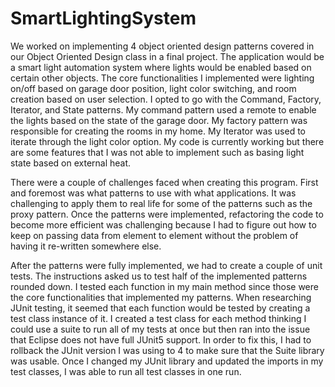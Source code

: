 # SmartLightingSystem
We worked on implementing 4 object oriented design patterns covered in our Object Oriented Design class in a final project. The application would be a smart light automation system where lights would be enabled based on certain other objects. The core functionalities I implemented were lighting on/off based on garage door position, light color switching, and room creation based on user selection. I opted to go with the Command, Factory, Iterator, and State patterns. My command pattern used a remote to enable the lights based on the state of the garage door. My factory pattern was responsible for creating the rooms in my home. My Iterator was used to iterate through the light color option. My code is currently working but there are some features that I was not able to implement such as basing light state based on external heat. 

There were a couple of challenges faced when creating this program. First and foremost was what patterns to use with what applications. It was challenging to apply them to real life for some of the patterns such as the proxy pattern. Once the patterns were implemented, refactoring the code to become more efficient was challenging because I had to figure out how to keep on passing data from element to element without the problem of having it re-written somewhere else. 

After the patterns were fully implemented, we had to create a couple of unit tests. The instructions asked us to test half of the implemented patterns rounded down. I tested each function in my main method since those were the core functionalities that implemented my patterns. When researching JUnit testing, it seemed that each function would be tested by creating a test class instance of it. I created a test class for each method thinking I could use a suite to run all of my tests at once but then ran into the issue that Eclipse does not have full JUnit5 support. In order to fix this, I had to rollback the JUnit version I was using to 4 to make sure that the Suite library was usable. Once I changed my JUnit library and updated the imports in my test classes, I was able to run all test classes in one run.
